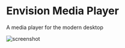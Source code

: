 # Envision Media Player

A media player for the modern desktop

![screenshot](https://gitlab.com/envison/media-player/-/raw/screenshots/latest-dev.png)
